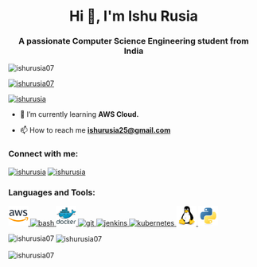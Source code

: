 
<h1 align="center">Hi 👋, I'm Ishu Rusia</h1>
<h3 align="center">A passionate Computer Science Engineering student from India</h3>

<p align="left"> <img src="https://komarev.com/ghpvc/?username=ishurusia07&label=Profile%20views&color=0e75b6&style=flat" alt="ishurusia07" /> </p>

<p align="left"> <a href="https://github.com/ryo-ma/github-profile-trophy"><img src="https://github-profile-trophy.vercel.app/?username=ishurusia07" alt="ishurusia07" /></a> </p>

<p align="left"> <a href="https://twitter.com/ishurusia" target="blank"><img src="https://img.shields.io/twitter/follow/ishurusia?logo=twitter&style=for-the-badge" alt="ishurusia" /></a> </p>

- 🌱 I’m currently learning **AWS Cloud.**

- 📫 How to reach me **ishurusia25@gmail.com**

<h3 align="left">Connect with me:</h3>
<p align="left">
<a href="https://twitter.com/ishurusia" target="blank"><img align="center" src="https://raw.githubusercontent.com/rahuldkjain/github-profile-readme-generator/master/src/images/icons/Social/twitter.svg" alt="ishurusia" height="30" width="40" /></a>
<a href="https://linkedin.com/in/ishurusia" target="blank"><img align="center" src="https://raw.githubusercontent.com/rahuldkjain/github-profile-readme-generator/master/src/images/icons/Social/linked-in-alt.svg" alt="ishurusia" height="30" width="40" /></a>
</p>

<h3 align="left">Languages and Tools:</h3>
<p align="left"> <a href="https://aws.amazon.com" target="_blank" rel="noreferrer"> <img src="https://raw.githubusercontent.com/devicons/devicon/master/icons/amazonwebservices/amazonwebservices-original-wordmark.svg" alt="aws" width="40" height="40"/> </a> <a href="https://www.gnu.org/software/bash/" target="_blank" rel="noreferrer"> <img src="https://www.vectorlogo.zone/logos/gnu_bash/gnu_bash-icon.svg" alt="bash" width="40" height="40"/> </a> <a href="https://www.docker.com/" target="_blank" rel="noreferrer"> <img src="https://raw.githubusercontent.com/devicons/devicon/master/icons/docker/docker-original-wordmark.svg" alt="docker" width="40" height="40"/> </a> <a href="https://git-scm.com/" target="_blank" rel="noreferrer"> <img src="https://www.vectorlogo.zone/logos/git-scm/git-scm-icon.svg" alt="git" width="40" height="40"/> </a> <a href="https://www.jenkins.io" target="_blank" rel="noreferrer"> <img src="https://www.vectorlogo.zone/logos/jenkins/jenkins-icon.svg" alt="jenkins" width="40" height="40"/> </a> <a href="https://kubernetes.io" target="_blank" rel="noreferrer"> <img src="https://www.vectorlogo.zone/logos/kubernetes/kubernetes-icon.svg" alt="kubernetes" width="40" height="40"/> </a> <a href="https://www.linux.org/" target="_blank" rel="noreferrer"> <img src="https://raw.githubusercontent.com/devicons/devicon/master/icons/linux/linux-original.svg" alt="linux" width="40" height="40"/> </a> <a href="https://www.python.org" target="_blank" rel="noreferrer"> <img src="https://raw.githubusercontent.com/devicons/devicon/master/icons/python/python-original.svg" alt="python" width="40" height="40"/> </a> </p>

<p><img align="left" src="https://github-readme-stats.vercel.app/api/top-langs?username=ishurusia07&show_icons=true&locale=en&layout=compact" alt="ishurusia07" /></p>

<p>&nbsp;<img align="center" src="https://github-readme-stats.vercel.app/api?username=ishurusia07&show_icons=true&locale=en" alt="ishurusia07" /></p>

<p><img align="center" src="https://github-readme-streak-stats.herokuapp.com/?user=ishurusia07&" alt="ishurusia07" /></p>
